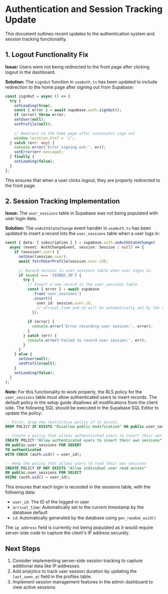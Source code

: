 # Authentication and Session Tracking Update

This document outlines recent updates to the authentication system and session tracking functionality.

## 1. Logout Functionality Fix

**Issue:** Users were not being redirected to the front page after clicking logout in the dashboard.

**Solution:** The `signOut` function in `useAuth.ts` has been updated to include redirection to the home page after signing out from Supabase:

```typescript
const signOut = async () => {
  try {
    setLoading(true);
    const { error } = await supabase.auth.signOut();
    if (error) throw error;
    setUser(null);
    setProfile(null);
    
    // Redirect to the home page after successful sign out
    window.location.href = '/';
  } catch (err: any) {
    console.error('Error signing out:', err);
    setError(err.message);
  } finally {
    setLoading(false);
  }
};
```

This ensures that when a user clicks logout, they are properly redirected to the front page.

## 2. Session Tracking Implementation

**Issue:** The `user_sessions` table in Supabase was not being populated with user login data.

**Solution:** The `onAuthStateChange` event handler in `useAuth.ts` has been updated to insert a record into the `user_sessions` table when a user logs in:

```typescript
const { data: { subscription } } = supabase.auth.onAuthStateChange(
  async (event: AuthChangeEvent, session: Session | null) => {
    if (session?.user) {
      setUser(session.user);
      await fetchUserProfile(session.user.id);
      
      // Record session in user_sessions table when user signs in
      if (event === 'SIGNED_IN') {
        try {
          // Insert a new record in the user_sessions table
          const { error } = await supabase
            .from('user_sessions')
            .insert({
              user_id: session.user.id,
              // arrival_time and id will be automatically set by the database defaults
            });
            
          if (error) {
            console.error('Error recording user session:', error);
          }
        } catch (err) {
          console.error('Failed to record user session:', err);
        }
      }
    } else {
      setUser(null);
      setProfile(null);
    }
    setLoading(false);
  }
);
```

**Note:** For this functionality to work properly, the RLS policy for the `user_sessions` table must allow authenticated users to insert records. The default policy in the setup guide disallows all modifications from the client side. The following SQL should be executed in the Supabase SQL Editor to update the policy:

```sql
-- First, drop the restrictive policy if it exists
DROP POLICY IF EXISTS "Disallow public modification" ON public.user_sessions;

-- Create a policy that allows authenticated users to insert their own session records
CREATE POLICY "Allow authenticated users to insert their own sessions"
ON public.user_sessions FOR INSERT
TO authenticated
WITH CHECK (auth.uid() = user_id);

-- Keep the policy that allows users to read their own sessions
CREATE POLICY IF NOT EXISTS "Allow individual user read access"
ON public.user_sessions FOR SELECT
USING (auth.uid() = user_id);
```

This ensures that each login is recorded in the sessions table, with the following data:
- `user_id`: The ID of the logged-in user
- `arrival_time`: Automatically set to the current timestamp by the database default
- `id`: Automatically generated by the database using `gen_random_uuid()`

The `ip_address` field is currently not being populated as it would require server-side code to capture the client's IP address securely.

## Next Steps

1. Consider implementing server-side session tracking to capture additional data like IP addresses.
2. Add analytics to track user session duration by updating the `last_seen_at` field in the profiles table.
3. Implement session management features in the admin dashboard to view active sessions.
